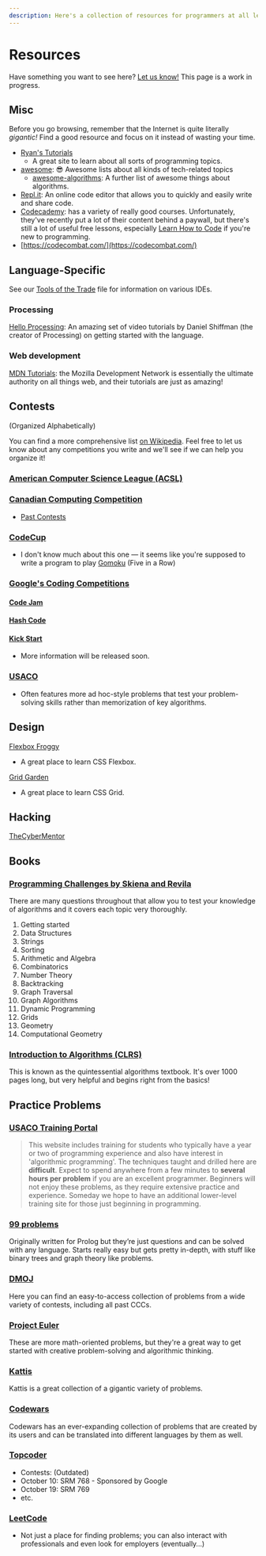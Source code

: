 ```yaml
---
description: Here's a collection of resources for programmers at all levels.
---
```


# Resources

Have something you want to see here? [Let us know!](mailto:a.cai6@share.epsb.ca) This page is a work in progress.

## Misc

Before you go browsing, remember that the Internet is quite literally _gigantic!_ Find a good resource and focus on it instead of wasting your time.

* [Ryan's Tutorials](https://ryanstutorials.net/)
  * A great site to learn about all sorts of programming topics.
* [awesome](https://github.com/sindresorhus/awesome): 😎 Awesome lists about all kinds of tech-related topics
  * [awesome-algorithms](https://github.com/tayllan/awesome-algorithms): A further list of awesome things about algorithms.
* [Repl.it](https://repl.it/): An online code editor that allows you to quickly and easily write and share code.
* [Codecademy](https://www.codecademy.com/): has a variety of really good courses. Unfortunately, they've recently put a lot of their content behind a paywall, but there's still a lot of useful free lessons, especially [Learn How to Code](https://www.codecademy.com/learn/learn-how-to-code) if you're new to programming.
* [https://codecombat.com/](https://codecombat.com/)

## Language-Specific

See our [Tools of the Trade](https://docs.google.com/document/d/10lPVhpyD0kqjodi21XNZE314M5Xc3TOms6DYMfglyEI/edit?usp=sharing) file for information on various IDEs.

### Processing

[Hello Processing](https://hello.processing.org/): An amazing set of video tutorials by Daniel Shiffman \(the creator of Processing\) on getting started with the language.

### Web development

[MDN Tutorials](https://developer.mozilla.org/en-US/docs/Web/Tutorials): the Mozilla Development Network is essentially the ultimate authority on all things web, and their tutorials are just as amazing!

## Contests

\(Organized Alphabetically\)

You can find a more comprehensive list [on Wikipedia](https://en.wikipedia.org/wiki/Competitive_programming). Feel free to let us know about any competitions you write and we'll see if we can help you organize it!

### [American Computer Science League \(ACSL\)](https://www.acsl.org/)

### [Canadian Computing Competition](https://cccgrader.com/)

* [Past Contests](https://cemc.uwaterloo.ca/contests/past_contests.html#ccc)

### [CodeCup](https://www.codecup.nl/intro.php)

* I don't know much about this one — it seems like you're supposed to write a program to play [Gomoku](https://en.wikipedia.org/wiki/Gomoku) \(Five in a Row\)

### [Google's Coding Competitions](https://codingcompetitions.withgoogle.com/)

#### [Code Jam](https://codingcompetitions.withgoogle.com/codejam)

#### [Hash Code](https://codingcompetitions.withgoogle.com/hashcode)

#### [Kick Start](https://codingcompetitions.withgoogle.com/kickstart)

* More information will be released soon.

### [USACO](http://www.usaco.org/index.php?page=instructions)

* Often features more ad hoc-style problems that test your problem-solving skills rather than memorization of key algorithms.

## Design

[Flexbox Froggy](https://flexboxfroggy.com/)

* A great place to learn CSS Flexbox.

[Grid Garden](https://cssgridgarden.com/)

* A great place to learn CSS Grid.

## Hacking

[TheCyberMentor](https://www.youtube.com/watch?v=WnN6dbos5u8)

## Books

### [Programming Challenges by Skiena and Revila](http://acm.cs.buap.mx/downloads/Programming_Challenges.pdf)

There are many questions throughout that allow you to test your knowledge of algorithms and it covers each topic very thoroughly.

1. Getting started
2. Data Structures
3. Strings
4. Sorting
5. Arithmetic and Algebra
6. Combinatorics
7. Number Theory
8. Backtracking
9. Graph Traversal
10. Graph Algorithms
11. Dynamic Programming
12. Grids
13. Geometry
14. Computational Geometry

### [Introduction to Algorithms \(CLRS\)](https://ms.sapientia.ro/~kasa/Algorithms_3rd.pdf)

This is known as the quintessential algorithms textbook. It's over 1000 pages long, but very helpful and begins right from the basics!

## Practice Problems

### [USACO Training Portal](https://train.usaco.org/)

> This website includes training for students who typically have a year or two of programming experience and also have interest in 'algorithmic programming'. The techniques taught and drilled here are **difficult**. Expect to spend anywhere from a few minutes to **several hours per problem** if you are an excellent programmer. Beginners will not enjoy these problems, as they require extensive practice and experience. Someday we hope to have an additional lower-level training site for those just beginning in programming.

### [99 problems](http://www.ic.unicamp.br/~meidanis/courses/mc336/2009s2/prolog/problemas/)

Originally written for Prolog but they’re just questions and can be solved with any language. Starts really easy but gets pretty in-depth, with stuff like binary trees and graph theory like problems.

### [DMOJ](https://dmoj.ca/)

Here you can find an easy-to-access collection of problems from a wide variety of contests, including all past CCCs.

### [Project Euler](https://projecteuler.net/)

These are more math-oriented problems, but they're a great way to get started with creative problem-solving and algorithmic thinking.

### [Kattis](https://open.kattis.com/)

Kattis is a great collection of a gigantic variety of problems.

### [Codewars](https://www.codewars.com/)

Codewars has an ever-expanding collection of problems that are created by its users and can be translated into different languages by them as well.

### [Topcoder](https://www.topcoder.com/community/competitive-programming/)

* Contests: \(Outdated\)
* October 10: SRM 768 - Sponsored by Google
* October 19: SRM 769
* etc.

### [LeetCode](https://leetcode.com/)

* Not just a place for finding problems; you can also interact with professionals and even look for employers \(eventually…\)

